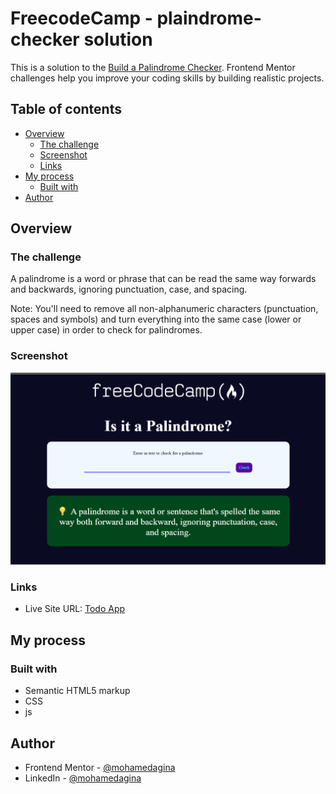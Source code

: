 # FreecodeCamp - plaindrome-checker solution

This is a solution to the [Build a Palindrome Checker](https://www.freecodecamp.org/learn/javascript-algorithms-and-data-structures-v8/build-a-palindrome-checker-project/build-a-palindrome-checker). Frontend Mentor challenges help you improve your coding skills by building realistic projects.

## Table of contents

- [Overview](#overview)
  - [The challenge](#the-challenge)
  - [Screenshot](#screenshot)
  - [Links](#links)
- [My process](#my-process)
  - [Built with](#built-with)
- [Author](#author)

## Overview

### The challenge

A palindrome is a word or phrase that can be read the same way forwards and backwards, ignoring punctuation, case, and spacing.

Note: You'll need to remove all non-alphanumeric characters (punctuation, spaces and symbols) and turn everything into the same case (lower or upper case) in order to check for palindromes.

### Screenshot

![](imgs/desktop.png)

### Links

- Live Site URL: [Todo App](https://todo-app-mohamedagina.vercel.app/)

## My process

### Built with

- Semantic HTML5 markup
- CSS
- js

## Author

- Frontend Mentor - [@mohamedagina](https://www.frontendmentor.io/profile/mohamedagina)
- LinkedIn - [@mohamedagina](https://www.linkedin.com/in/mohamed-agina/)
